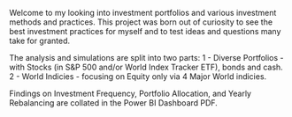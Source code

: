 Welcome to my looking into investment portfolios and various investment methods and practices. This project was born out of curiosity to see the best investment practices for myself and to test ideas and questions many take for granted.

The analysis and simulations are split into two parts:
1 - Diverse Portfolios - with Stocks (in S&P 500 and/or World Index Tracker ETF), bonds and cash.
2 - World Indicies - focusing on Equity only via 4 Major World indicies.

Findings on Investment Frequency, Portfolio Allocation, and Yearly Rebalancing are collated in the Power BI Dashboard PDF.
